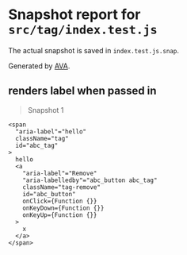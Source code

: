 # Snapshot report for `src/tag/index.test.js`

The actual snapshot is saved in `index.test.js.snap`.

Generated by [AVA](https://ava.li).

## renders label when passed in

> Snapshot 1

    <span
      "aria-label"="hello"
      className="tag"
      id="abc_tag"
    >
      hello
      <a
        "aria-label"="Remove"
        "aria-labelledby"="abc_button abc_tag"
        className="tag-remove"
        id="abc_button"
        onClick={Function {}}
        onKeyDown={Function {}}
        onKeyUp={Function {}}
      >
        x
      </a>
    </span>

